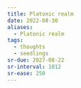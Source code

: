 ```yaml
---
title: Platonic realm
date: 2022-08-30
aliases:
  - Platonic realm
tags:
  - thoughts
  - seedlings
sr-due: 2027-08-22
sr-interval: 1012
sr-ease: 250
---
```

